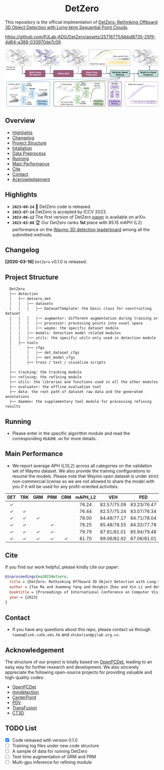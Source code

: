 <div align="center">   

# DetZero
</div>

This repository is the official implmentation of [DetZero: Rethinking Offboard 3D Object Detection with Long-term Sequential Point Clouds](https://arxiv.org/abs/2306.06023).

https://github.com/PJLab-ADG/DetZero/assets/25716775/bbbd8735-25f9-4d64-a388-033970de7c06

![teaser](docs/detzero-framework.png)

## Overview
- [Highlights](#highlights)
- [Changelog](#changelog)
- [Project Structure](#project-structure)
- [Intallation](docs/INSTALL.md)
- [Data Preprocess](docs/DATA_PREPROCESS.md)
- [Running](#running)
- [Main Performance](#main-performance)
- [Cite](#cite)
- [Contact](#contact)
- [Acknowledgement](#acknowledgement)


## Highlights
- **`2023-08-24`** :dart: DetZero code is released.
- **`2023-07-14`** DetZero is accepted by ICCV 2023.
- **`2023-06-12`** The first version of DetZero [paper](https://arxiv.org/abs/2306.06023.pdf) is available on arXiv.
- **`2023-03-08`** :trophy: Our DetZero ranks <b>1st</b> place with 85.15 mAPH (L2) performance on the [Waymo 3D detection leaderboard](https://waymo.com/open/challenges/2020/3d-detection/) among all the submitted methods.


## Changelog
**[2020-03-16]** `DetZero` v0.1.0 is released.


## Project Structure

```
  DetZero
  ├── detection
  │   ├── detzero_det
  │   │   │── datasets
  │   │   │   │── DatasetTemplate: the basic class for constructing dataset
  │   │   │   │── augmentor: different augmentation during training or 
  │   │   │   │── processor: processing points into voxel space
  │   │   │   │── waymo: the specific dataset module
  │   │   │── models: detection model related modules
  │   │   │── utils: the specific utils only used in detection module
  │   ├── tools
  │       ├── cfgs
  │       │   │── det_dataset_cfgs
  │       │   │── det_model_cfgs
  │       ├── train / test / visualize scripts
  │
  ├── tracking: the tracking module
  ├── refining: the refining module
  ├── utils: the libraries and functions used in all the other modules
  ├── evaluator: the offline evaluation tool
  ├── data: the root path of dataset raw data and the generated annotations
  ├── daemon: the supplementary tool module for processing refining results

```


## Running
- Please enter in the specific algorithm module and read the corresponding `README.md` for more details.



## Main Performance
- We report average APH (L1/L2) across all categories on the validation set of Waymo dataset. We also provide the training configurations to resume the models. Please note that Waymo open dataset is under strict non-commercial license so we are not allowed to share the model with you if it will be used for any profit-oriented activities.


| DET | TRK | GRM | PRM | CRM | mAPH_L2 | VEH | PED | CYC | Log |
| :---: | :---: | :--: | :--: | :--: | :---: | :---: | :---: | :---: | :---: |
| &check; |   |   |   |   | 76.24 | 82.57/75.09 | 83.23/76.47 | 79.35/77.16 | [log](docs/det_and_track_eval_log.txt) |
| &check; | &check; |   |   |   | 76.44 | 82.57/75.24 | 83.07/76.34 | 79.86/77.75 | [log](docs/det_and_track_eval_log.txt) |
| &check; | &check; | &check; |   |   | 78.00 | 84.49/77.17 | 84.71/78.04 | 80.23/78.08 | [log](docs/combination_eval_log.txt) |
| &check; | &check; |   | &check; |   | 78.25 | 85.48/78.55 | 84.32/77.78 | 80.49/78.43 | [log](docs/combination_eval_log.txt) |
| &check; | &check; | &check; | &check; |   | 79.79 | 87.81/81.01 | 85.94/79.48 | 80.97/78.87 | [log](docs/combination_eval_log.txt) |
| &check; | &check; | &check; | &check; | &check; | 81.70 | 89.06/82.92 | 87.06/81.01 | 83.11/81.17 | [log](docs/combination_eval_log.txt) |


## Cite
If you find our work helpful, please kindly cite our paper:
```bibtex
@inproceedings{ma2023detzero,
  title = {DetZero: Rethinking Offboard 3D Object Detection with Long-term Sequential Point Clouds},
  author = {Tao Ma and Xuemeng Yang and Hongbin Zhou and Xin Li and Botian Shi and Junjie Liu and Yuchen Yang and Zhizheng Liu and Liang He and Yu Qiao and Yikang Li and Hongsheng Li},
  booktitle = {Proceedings of International Conference on Computer Vision (ICCV)},
  year = {2023}
}
```


## Contact
- If you have any questions about this repo, please contact us through `taoma@link.cuhk.edu.hk` and `shibotian@pjlab.org.cn`.



## Acknowledgement
The structure of our project is totally based on [OpenPCDet](https://github.com/open-mmlab/OpenPCDet), leading to an easy way for further research and development. We also sincerely appreciate the following open-source projects for providing valuable and high-quality codes:
- [OpenPCDet](https://github.com/open-mmlab/OpenPCDet)
- [mmdetection](https://github.com/open-mmlab/mmdetection)
- [CenterPoint](https://github.com/tianweiy/CenterPoint)
- [PDV](https://github.com/TRAILab/PDV)
- [TransFusion](https://github.com/XuyangBai/TransFusion)
- [CT3D](https://github.com/hlsheng1/CT3D)


## TODO List
- [x] Code released with version 0.1.0
- [ ] Training log files under new code structure
- [ ] A sample of data for running DetZero
- [ ] Test-time augmentation of GRM and PRM
- [ ] Multi-gpu inference for refining module
